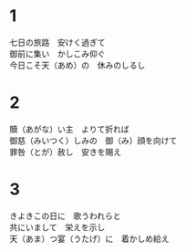 # 1  
七日の旅路　安けく過ぎて  
御前に集い　かしこみ仰ぐ  
今日こそ天（あめ）の　休みのしるし  

# 2  
贖（あがな）い主　よりて折れば  
御慈（みいつく）しみの　御（み）顔を向けて  
罪咎（とが）赦し　安きを賜え  

# 3  
きよきこの日に　歌うわれらと  
共にいまして　栄えを示し  
天（あま）つ宴（うたげ）に　着かしめ給え  
